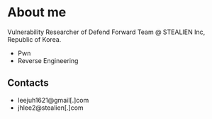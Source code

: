 # About me
Vulnerability Researcher of Defend Forward Team @ STEALIEN Inc, Republic of Korea.   
- Pwn
- Reverse Engineering

## Contacts
- leejuh1621@gmail[.]com
- jhlee2@stealien[.]com
